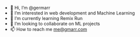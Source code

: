 - 👋 Hi, I’m @germarr
- 👀 I’m interested in web development and Machine Learning
- 🌱 I’m currently learning Remix Run
- 💞️ I’m looking to collaborate on ML projects
- 📫 How to reach me me@gmarr.com

<!---
germarr/germarr is a ✨ special ✨ repository because its `README.md` (this file) appears on your GitHub profile.
You can click the Preview link to take a look at your changes.
--->
